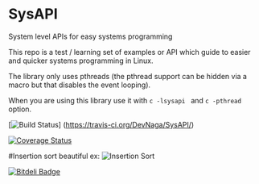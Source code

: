 # SysAPI
System level APIs for easy systems programming

This repo is a test / learning set of examples or API which guide to
easier and quicker systems programming in Linux.

The library only uses pthreads (the pthread support can be hidden via a
macro but that disables the event looping).

When you are using this library use it with ```c -lsysapi ``` and ```c -pthread``` option.

[![Build Status](https://travis-ci.org/DevNaga/SysAPI.svg?branch=master)]
(https://travis-ci.org/DevNaga/SysAPI/)

[![Coverage Status](https://coveralls.io/repos/DevNaga/SysAPI/badge.svg)](https://coveralls.io/r/DevNaga/SysAPI)

#Insertion sort beautiful ex:
![Insertion Sort](http://upload.wikimedia.org/wikipedia/commons/9/9c/Insertion-sort-example.gif)


[![Bitdeli Badge](https://d2weczhvl823v0.cloudfront.net/DevNaga/sysapi/trend.png)](https://bitdeli.com/free "Bitdeli Badge")

